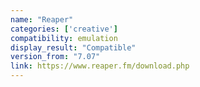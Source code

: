 ```yaml
---
name: "Reaper"
categories: ['creative']
compatibility: emulation
display_result: "Compatible"
version_from: "7.07"
link: https://www.reaper.fm/download.php
---
```


